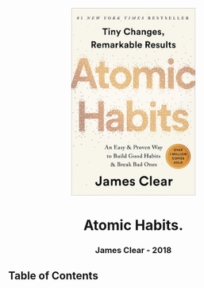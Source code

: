 <p align="center"><img alt="atomic-habits" src="./atomic-habits.jpg" width="250" /></p> 

<h1 align="center">Atomic Habits.</h1>

<h3 align="center">James Clear - 2018</h3> 

## Table of Contents

